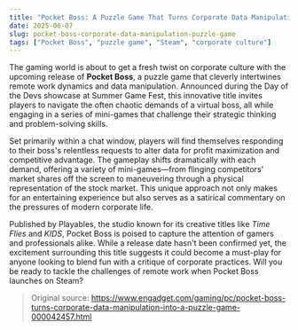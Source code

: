 ```yaml
---
title: "Pocket Boss: A Puzzle Game That Turns Corporate Data Manipulation into Fun"
date: 2025-06-07
slug: pocket-boss-corporate-data-manipulation-puzzle-game
tags: ["Pocket Boss", "puzzle game", "Steam", "corporate culture"]
---
```


The gaming world is about to get a fresh twist on corporate culture with the upcoming release of **Pocket Boss**, a puzzle game that cleverly intertwines remote work dynamics and data manipulation. Announced during the Day of the Devs showcase at Summer Game Fest, this innovative title invites players to navigate the often chaotic demands of a virtual boss, all while engaging in a series of mini-games that challenge their strategic thinking and problem-solving skills.

Set primarily within a chat window, players will find themselves responding to their boss's relentless requests to alter data for profit maximization and competitive advantage. The gameplay shifts dramatically with each demand, offering a variety of mini-games—from flinging competitors' market shares off the screen to maneuvering through a physical representation of the stock market. This unique approach not only makes for an entertaining experience but also serves as a satirical commentary on the pressures of modern corporate life.

Published by Playables, the studio known for its creative titles like *Time Flies* and *KIDS*, Pocket Boss is poised to capture the attention of gamers and professionals alike. While a release date hasn't been confirmed yet, the excitement surrounding this title suggests it could become a must-play for anyone looking to blend fun with a critique of corporate practices. Will you be ready to tackle the challenges of remote work when Pocket Boss launches on Steam?

> Original source: https://www.engadget.com/gaming/pc/pocket-boss-turns-corporate-data-manipulation-into-a-puzzle-game-000042457.html